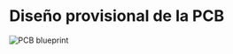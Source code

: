 # Diseño provisional de la PCB

![PCB blueprint](file:///C:/Users/marco/Desktop/pcb_provisional.jpg)
